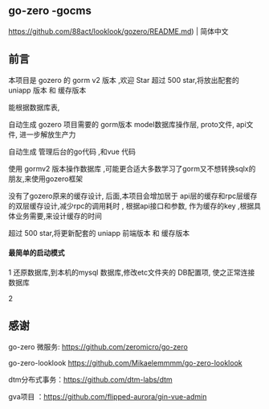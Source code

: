 

## go-zero -gocms

 https://github.com/88act/looklook/gozero/README.md) | 简体中文



## 前言

本项目是 gozero 的 gorm v2 版本 ,欢迎 Star
超过 500 star,将放出配套的  uniapp 版本 和 缓存版本

能根据数据库表, 

自动生成 gozero 项目需要的 gorm版本 model数据库操作层, proto文件, api文件, 进一步解放生产力 

自动生成 管理后台的go代码 ,和vue 代码

使用 gormv2 版本操作数据库 ,可能更合适大多数学习了gorm又不想转换sqlx的朋友,来使用gozero框架

没有了gozero原来的缓存设计, 后面,本项目会增加居于 api层的缓存和rpc层缓存的双层缓存设计,减少rpc的调用耗时 , 
根据api接口和参数, 作为缓存的key ,根据具体业务需要,来设计缓存的时间 

超过 500 star,将更新配套的 uniapp 前端版本 和 缓存版本 

 

####  最简单的启动模式

1  还原数据库,到本机的mysql 数据库,修改etc文件夹的 DB配置项, 使之正常连接数据库 

2 







####  
 

 
## 感谢


go-zero 微服务: https://github.com/zeromicro/go-zero

go-zero-looklook   https://github.com/Mikaelemmmm/go-zero-looklook

dtm分布式事务：https://github.com/dtm-labs/dtm

gva项目  ：https://github.com/flipped-aurora/gin-vue-admin

  
 
